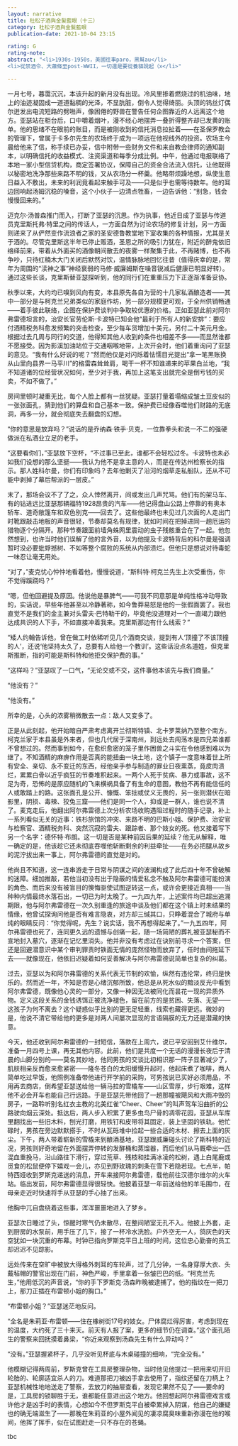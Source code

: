 ```yaml
---
layout: narrative
title: 杜松子酒與金髮藍眼（十三）
category: 杜松子酒與金髮藍眼
publication-date: 2021-10-04 23:15

rating: G
rating-note:
abstract: "<li>1930s-1950s，美國往事paro，黑幫au</li>
<li>從禁酒令、大蕭條至post-WWII，一切還是要從養貓說起（x</li>"

---
```


一月七号，暮霭沉沉，本该升起的新月没有出现。冷风里掺着燃烧过的机油味，地上的油迹凝固成一道道黏稠的光泽，不显肮脏，倒令人觉得绮丽。头顶的钨丝灯偶尔迸发出电流短路的劈啪声，像困倦的野兽在警告任何企图靠近的人远离这个地方。亚瑟站在柜台后，口中嚼着烟叶，漫不经心地摆弄一叠折得整齐却已发黄的账单。他的思绪不在眼前的账目，而是被刚收到的信托消息拉扯着——在圣保罗教会的管理下，曾属于卡多尔先生的农场终于成为一项远在他视线外的投资。农场主今晨给他来了信，称手续已办妥，信中附带一些财务文件和来自教会律师的通知副本，以明确信托的收益模式、注资渠道和每季分成比例。中午，他通过电报联络了本地一家小型信贷机构，商定签署协议，保障自己的资金合法流入信托，让他既得以秘密地洗净那些来路不明的钱，又从农场分一杯羹。他略带烦躁地想，纵使生意日益入不敷出，未来的利润竟看起来触手可及——只是似乎也需等待数年。他的耳边回响起汤姆沉稳的嗓音，这个小伙子一边清点牲畜，一边告诉他：“别急，钱会慢慢回来的。”

迈克尔·汤普森推门而入，打断了亚瑟的沉思。作为执事，他近日成了亚瑟与传道员克里斯托弗·特里之间的传话人，一方面自然为讨论农场的修复计划，另一方面则递来了从俨然变作流浪者之家的圣安德鲁教堂地下室收集的各种情报，尤其是关于酒的。尽管克里斯这半年已停止贩酒，圣恩之所的吸引力犹在，附近的醉鬼依旧络绎前来，带着从外面买的酒像朝间散去的夜雾一样聚集于此，不再赌博，也不再争吵，只待红楠木大门关闭后默然对饮，温情脉脉地回忆往昔（值得庆幸的是，常年为周围的“渎神之事”神经衰弱的马修·威廉姆斯在噪音锐减后健康已明显好转）。通过这些长谈，克里斯替亚瑟探听到，他的同行们在重重压力下正逐渐准备妥协。

秋季以来，大约均已嗅到风向有变，本县原先各自为营的十几家私酒酿造者——其中一部分是与柯克兰兄弟类似的家庭作坊，另一部分规模更可观，于全州供销畅通——着手彼此联络，企图在保护费谈判中争取较优惠的价格。正如亚瑟此前对阿尔弗雷德坦言的，治安长官劳伦斯·卡波特已知会他“最利于所有人的新安排”：要应付酒精税务科愈发频繁的突击检查，至少每车货增加十美元，另付二十美元月金。根据过去几周与同行的交道，他得知其他人收到的条件也相差不多——而显然谁都不愿接受。因为影溪加油站位于交通咽喉地带，上次开会时，他们着重询问了亚瑟的意见。“我有什么好说的呢？”然而他仅是对闪烁着怯懦目光提出“拿一笔黑账换从山里向县界一马平川”的格雷森耸耸肩，喝干一杯不知谁递来的苹果白兰地，“我不知道诸的位经营状况如何，至少对于我，再加上这笔支出就完全是倒亏钱的买卖，不如不做了。”

房间里顿时凝重无比，每个人脸上都有一丝犹疑。亚瑟打量着塌缩成皱土豆皮似的一张张面孔，猜到他们的算盘和自己基本一致。保护费已经像吞噬他们财路的无底洞，再多一分，就会彻底失去翻盘的幻想。

“你的意思是放弃吗？”说话的是乔纳森·铁手·贝克，一位靠拳头和说一不二的强硬做派在私酒业立足的老手。

“这要看你们，”亚瑟放下空杯，“不过事已至此，谁都不会轻松过冬。卡波特也未必如我们设想的那么坚挺——我认为他不是拿主意的人，而是在传达州检察长的指示。那人姓科尔曼，你们有印象吗？去年他剿灭了沿河的烟草走私船队，还从不可能中剥掉了幕后帮派的一层皮。”

末了，那场会议不了了之，众人悻然离开，间或发出几声咒骂。他们有的架马车、有的钻进远比亚瑟那辆福特1928昂贵的汽车——他记得盘山公路上停靠的有奥本轿车、道奇敞篷车和双色别克——回去了。这些他最终也未见过几次面的人走出门时靴跟敲击地板的声音很轻，节奏却莫名有规律，犹如时间在把掉进同一趟厄运的猎物逐个分隔开。那种节奏跟面前墙角蛛网里震动的虫子残骸重合在了一起。他忽然想到，也许当时他们误解了他的言外音，以为他提及卡波特背后的科尔曼是强调暂时没必要蚍蜉撼树、不如等整个腐败的系统从内部溃烂。但他只是想说对待毒蛇一味忍让毫无用处。

“对了，”麦克忧心忡忡地看着他，慢慢说道，“斯科特·柯克兰先生上次受重伤，你不觉得蹊跷吗？”

“嗯，但他回避提及原因。他说他是暴脾气——可我不同意那是单纯性格冲动导致的，实话说，早些年他甚至以冷静著称，如今鲁莽易怒是他的一张假面罢了。我也直觉不是我们的金主兼对头雷夫·巴特勒干的，毕竟他没道理对一个一直竭力跟他达成共识的人下手，不如直接冲着我来。克里斯那边有什么线索？”

“矮人约翰告诉他，曾在做工时依稀听见几个酒商交谈，提到有人‘顶撞了不该顶撞的人’，还说‘他坚持太久了，总要有人给他一个教训’。这些话没点名道姓，但克里斯推断，指的可能是斯科特和他拒交保护费的事。”

“这样吗？”亚瑟叹了一口气，“无论交或不交，这件事他本该先与我们商量。”

“他没有？”

“他没有。”

所幸的是，心头的浓雾稍微散去一点：敌人又变多了。

正是从此刻起，他开始暗自严肃考虑离开兰彻斯特镇、北卡罗莱纳乃至整个南方。柯克兰家于本县虽是外来者，但也几代居于深南州，到远处去闯荡本是四兄弟谁都不曾想过的。然而事到如今，在愈织愈密的笼子里作困兽之斗实在令他感到难以为继了。不知酒精的麻痹作用是否真的能扭曲一块土地，这个镇子一度意味着世上所有安全、亲切、永不变迁的东西，经他亲手参与制造的罪业日夜熏蒸，竟皮肉溃烂，累累白骨以近乎疯狂的节奏堆积起来。一两个人死于贫病、暴力或事故，这不足为奇，恐怖的是原应随机的飞来横祸具备了有生命的意图，教他不再有能信任的人或敢踏上的路。这张面孔是公开、慷慨、笨拙或仗义无畏的，另一张则潜伏在暗影里，阴损、毒辣、狡兔三窟——他们是同一个人，抑或是一群人，谁也说不清了。麦克走后，他翻出阿尔弗雷德上次分析农场收购遇阻过程时的随手记录，补上一系列看似无关的近事：铁杉旅馆的冲突、来路不明的巴斯小姐、保护费、治安官与检察官、酒精税务科、突然沉寂的雷夫、跟踪者、那个妓女的死。他又接着写下另一个名字：德怀特·布朗。这一切是否是某种前因后果的延续？他无从解释，唯一确定的是，他该趁它还未彻底吞噬他斩断剩余的利益牵扯——在务必把腿从故乡的泥泞拔出来一事上，阿尔弗雷德的直觉是对的。

他尚且不知道，这一连串游走于日常与阴谋之间的波澜构成了此后四十年不曾破解的迷障。细加推敲，若他当初没有出于隐蔽的情爱私念不触及阿尔弗雷德可能扮演的角色、而后来没有被盲目的懊悔驱使试图逆转这一点，或许会更接近真相——当种种内情最终水落石出，一切已为时太晚了。一九四九年，上述案件均已超出追溯期限，他与阿尔弗雷德在一次久别重逢的旅途中谈及他们都在这个镇上时未结果的情缘，他曾试探询问他是否有难言隐衷，对方却三缄其口，只睁着混合了城府与单纯的眼睛反问：“你觉得呢，先生？说实话，我不再想得起来了。”一九五四年，阿尔弗雷德也死了，连同更久远的遗憾与创痛一起，随一场简陋的葬礼被亚瑟秘而不宣地封入墓穴，逐渐在记忆里消失。他并非没有考虑过在诀别前寻求一个答案，但还是回避潜意识中某个审判罪责时铁面无情的庞然怪物而放弃了，任时由间拖延下去——就像现在，他依旧迟疑着如何妥善解决与阿尔弗雷德说简单也复杂的纠葛。

过去，亚瑟以为和阿尔弗雷德的关系代表无节制的欢愉，纵然有违伦常，终归是快乐的。然而近一年，不知是否是心绪沉郁所致，他总是从死水似的黯淡反光中看到阿尔弗雷德，既像他心灵的一部分，又像一种因无法被同化而昙花一现的异质外物。定义这段关系的金钱诱饵正被洗净褪色，留在前方的是贫困、失落、无望——这孩子为何不离去？这个疑惑似乎比别的更无足轻重，线索也藏得更远。微妙的是，他说不清它带给他的更多是对两人间屡次显现的言语隔膜的无力还是潜藏的快意。

今天，他还收到阿尔弗雷德的一封短信，落款在上周六，说已平安回到艾什维尔，准备一月四号上课，再无其他内容。此前，他们是共度一个无话的漫漫长夜后于清晨的山脚分别的——莫名其妙地，他同男孩的交谈比初相识那一阵子显著减少了，肌肤相亲反而愈来愈紧密——隆冬苍白的太阳缓慢升起时，他起床煮了咖啡，两人简单吃过早饭，他照例准备带他进行开学前的采购，可男孩说已买好必须用品，不用再去商店，倒希望亚瑟送给他一辆马拉的雪橇车——山区雪厚，步行艰难，这样他不必会开车也能自己行远路。于是亚瑟先带他回了一趟那幢被飓风和大雨冲毁的房子，一路聆听别名红衣主教的北美红雀“Cheer、Cheer”的叫声驾车沿曲折的公路驶向烟云深处。抵达后，两人步入积累了更多虫鸟尸骨的凋零花园，亚瑟从车库里翻找出一些旧木料，刨光打磨，用铁钉和皮带将其固定，装上坚固的铁轨。他忙碌时，男孩在旁边默默搭手，不时从瓦砾堆中捡起一些合适的木材、擦去上面的灰尘。下午，两人带着崭新的雪橇来到酿酒基地，亚瑟跟威廉碰头讨论了斯科特的近况，男孩则好奇地留在外面摆弄停转的发酵桶和蒸馏器，而后他们从马厩牵出一匹混血重挽马，沿山路往下滑行，穿过荒草、残枝和挂满冰凌的松树，遇上白尾鹿或觅食的松鼠便停下嬉戏一会儿，亦见到野玫瑰的刺条在雪下若隐若现。七点半，帕特西娅收到罗斯克递送的消息，开车来接阿尔弗雷德，载他前往汉德尔维尔的火车站。临出发前，阿尔弗雷德显得很轻快。他披着亚瑟一年前送给他的羊毛围巾，在母亲走近时快速将手从亚瑟的手心抽了出来。

他胸中兀自盘绕着这些事，浑浑噩噩地进入了梦乡。

亚瑟次日睡过了头，惊醒时寒气仍未散尽，在整间陋室无孔不入。他披上外套，走到厨房的水泵前，用手压了几下，接了一杯冷水洗脸。户外空无一人，鸽灰色的天空犹如一块沉重的布幕。时钟已指向罗斯克平日上班的时间，这位忠心勤奋的员工却迟迟不见踪影。

远处传来在空旷中被放大得格外刺耳的车轮声，过了几分钟，一名身穿厚大衣、头戴毡帽的警官出现在门前，神色严峻，手里拿着一张皱巴巴的纸。“柯克兰先生，”他用低沉的声音说，“你的手下罗斯克·汤森昨晚被逮捕了。他的指纹在一把刀上，那刀正插在布雷顿小姐的胸口。”

“布雷顿小姐？”亚瑟迷茫地反问。

“全名是朱莉亚·布雷顿——住在橡树街17号的妓女。尸体腐烂得厉害，考虑到现在的温度，大约死了三十来天。前天有人报了案，更多的细节仍在调查。”这个面孔陌生的警察来回抚摸着鼻梁，“你近来观察到汤森先生有什么异动吗？”

“没有。”亚瑟握紧杯子，几乎没听见杯底与木桌碰撞的细响，“完全没有。”

他模糊记得两周前，罗斯克曾在工具房整理杂物，当时他见他提过一把用来切开旧轮胎的、轮廓适宜杀人的刀。难道那把刀被凶手拿去使用了，指纹还留在刀柄上？亚瑟机械性地地送走了警察，去放刀的抽屉查看，发现它果然不见了——要命的是，工具房的锁聊胜于无，谁都能任意进出这个地方。他回想起阿尔弗雷德戏言或许他才是凶手时的表情，心想如今不但罗斯克平白被牵累掉入阴谋，他自己的嫌疑也的确无端滋生了——那晚在朱莉亚的小屋外闻见的凄凉腐臭味重新弥漫在他的喉间，他挥了挥手，似在试图赶走一只不存在的苍蝇。

tbc
